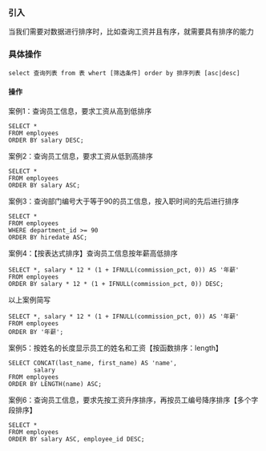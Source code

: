 ### 引入
当我们需要对数据进行排序时，比如查询工资并且有序，就需要具有排序的能力
### 具体操作
`select 查询列表 from 表 whert [筛选条件] order by 排序列表 [asc|desc]`
#### 操作
案例1：查询员工信息，要求工资从高到低排序
```
SELECT *
FROM employees
ORDER BY salary DESC;
```
案例2：查询员工信息，要求工资从低到高排序
```
SELECT *
FROM employees
ORDER BY salary ASC;
```
案例3：查询部门编号大于等于90的员工信息，按入职时间的先后进行排序
```
SELECT *
FROM employees
WHERE department_id >= 90
ORDER BY hiredate ASC;
```
案例4：【按表达式排序】查询员工信息按年薪高低排序
```
SELECT *, salary * 12 * (1 + IFNULL(commission_pct, 0)) AS '年薪'
FROM employees
ORDER BY salary * 12 * (1 + IFNULL(commission_pct, 0)) DESC;
```

以上案例简写
```
SELECT *, salary * 12 * (1 + IFNULL(commission_pct, 0)) AS '年薪'
FROM employees
ORDER BY '年薪';
```

案例5：按姓名的长度显示员工的姓名和工资【按函数排序：length】
```
SELECT CONCAT(last_name, first_name) AS 'name',
       salary
FROM employees
ORDER BY LENGTH(name) ASC;
```

案例6：查询员工信息，要求先按工资升序排序，再按员工编号降序排序【多个字段排序】
```
SELECT *
FROM employees
ORDER BY salary ASC, employee_id DESC;
```

